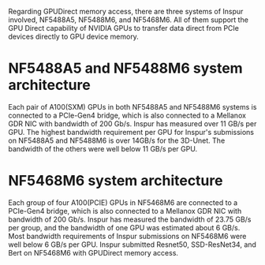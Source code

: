 Regarding GPUDirect memory access, there are three systems of Inspur involved, NF5488A5, NF5488M6, and NF5468M6. All of them support the GPU Direct capability of NVIDIA GPUs to transfer data direct from PCIe devices directly to GPU device memory. 

# NF5488A5 and NF5488M6 system architecture
Each pair of A100(SXM) GPUs in both NF5488A5 and NF5488M6 systems is connected to a PCIe-Gen4 bridge, which is also connected to a Mellanox GDR NIC with bandwidth of 200 Gb/s. Inspur has measured over 11 GB/s per GPU. The highest bandwidth requirement per GPU for Inspur's submissions on NF5488A5 and NF5488M6 is over 14GB/s for the 3D-Unet. The bandwidth of the others were well below 11 GB/s per GPU. 

# NF5468M6 system architecture
Each group of four A100(PCIE) GPUs in NF5468M6 are connected to a PCIe-Gen4 bridge, which is also connected to a Mellanox GDR NIC with bandwidth of 200 Gb/s. Inspur has measured the bandwidth of 23.75 GB/s per group, and the bandwidth of one GPU was estimated about 6 GB/s. Most bandwidth requirements of Inspur submissions on NF5468M6 were well below 6 GB/s per GPU. 
Inspur submitted Resnet50, SSD-ResNet34, and Bert on NF5468M6 with GPUDirect memory access.
